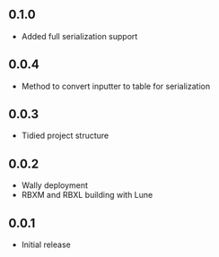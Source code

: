 ## 0.1.0

- Added full serialization support

## 0.0.4

- Method to convert inputter to table for serialization

## 0.0.3

- Tidied project structure

## 0.0.2

- Wally deployment
- RBXM and RBXL building with Lune

## 0.0.1

- Initial release